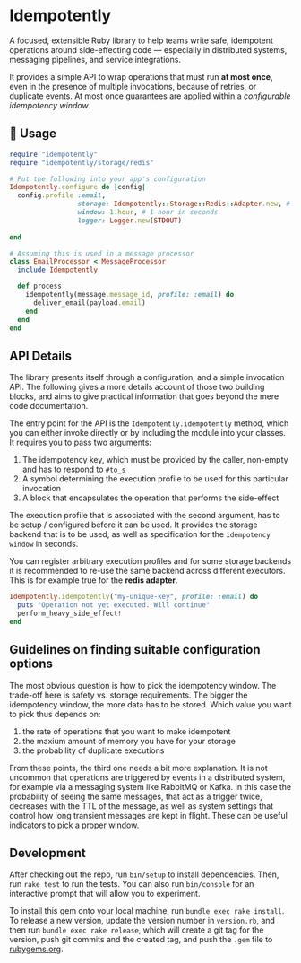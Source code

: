 # Idempotently

A focused, extensible Ruby library to help teams write safe, idempotent operations around side-effecting code — especially in distributed systems, messaging pipelines, and service integrations.

It provides a simple API to wrap operations that must run **at most once**, even in the presence of multiple invocations, because of retries, or duplicate events. At most once guarantees are applied within a *configurable idempotency window*.

## 🧩 Usage

```ruby
require "idempotently"
require "idempotently/storage/redis"

# Put the following into your app's configuration
Idempotently.configure do |config|
  config.profile :email, 
                 storage: Idempotently::Storage::Redis::Adapter.new, # takes redis url from ENV['REDIS_URL']
                 window: 1.hour, # 1 hour in seconds
                 logger: Logger.new(STDOUT) 
                  
end

# Assuming this is used in a message processor
class EmailProcessor < MessageProcessor
  include Idempotently

  def process
    idempotently(message.message_id, profile: :email) do 
      deliver_email(payload.email)
    end
  end
end

```

## API Details

The library presents itself through a configuration, and a simple invocation API.
The following gives a more details account of those two building blocks, and aims to give practical information that goes beyond the mere code documentation.

The entry point for the API is the `Idempotently.idempotently` method, which you can either invoke directly or by including the module into your classes.
It requires you to pass two arguments:

1. The idempotency key, which must be provided by the caller, non-empty and has to respond to `#to_s`
2. A symbol determining the execution profile to be used for this particular invocation 
3. A block that encapsulates the operation that performs the side-effect

The execution profile that is associated with the second argument, has to be setup / configured before it can be used.
It provides the storage backend that is to be used, as well as specification for the `idempotency window` in seconds.

You can register arbitrary execution profiles and for some storage backends it is recommended to re-use the same
backend across different executors. This is for example true for the **redis adapter**.

```ruby
Idempotently.idempotently("my-unique-key", profile: :email) do 
  puts "Operation not yet executed. Will continue"
  perform_heavy_side_effect!
end

````

## Guidelines on finding suitable configuration options

The most obvious question is how to pick the idempotency window.
The trade-off here is safety vs. storage requirements. The bigger the idempotency window, the more data has to be stored.
Which value you want to pick thus depends on:

1. the rate of operations that you want to make idempotent
2. the maxium amount of memory you have for your storage
3. the probability of duplicate executions

From these points, the third one needs a bit more explanation.
It is not uncommon that operations are triggered by events in a distributed system, for example via a messaging system like RabbitMQ or Kafka.
In this case the probability of seeing the same messages, that act as a trigger twice, decreases with the TTL of the message, as well as system settings that control
how long transient messages are kept in flight. These can be useful indicators to pick a proper window.


## Development

After checking out the repo, run `bin/setup` to install dependencies. Then, run `rake test` to run the tests. You can also run `bin/console` for an interactive prompt that will allow you to experiment.

To install this gem onto your local machine, run `bundle exec rake install`. To release a new version, update the version number in `version.rb`, and then run `bundle exec rake release`, which will create a git tag for the version, push git commits and the created tag, and push the `.gem` file to [rubygems.org](https://rubygems.org).
